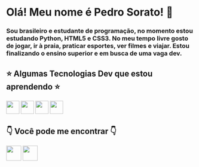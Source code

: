 # Olá! Meu nome é Pedro Sorato! 👋

### Sou brasileiro e estudante de programação, no momento estou estudando Python, HTML5 e CSS3. No meu tempo livre gosto de jogar, ir à praia, praticar esportes, ver filmes e viajar. Estou finalizando o ensino superior e em busca de uma vaga dev.

## ⭐ Algumas Tecnologias Dev que estou aprendendo ⭐
<a href="https://www.python.org/"><img height= "35" src= "https://img.shields.io/badge/Python-3776AB?style=for-the-badge&logo=python&logoColor=white"></a>
<a href="https://developer.mozilla.org/docs/Web/HTML"><img height= "35" src= "https://img.shields.io/badge/HTML5-E34F26?style=for-the-badge&logo=html5&logoColor=white"></a>
<a href="https://developer.mozilla.org/docs/Web/CSS"><img height= "35" src= "https://img.shields.io/badge/CSS3-1572B6?style=for-the-badge&logo=css3&logoColor=white"></a>
<a href="https://git-scm.com/"><img height= "35" src= "https://img.shields.io/badge/Git-F05032?style=for-the-badge&logo=git&logoColor=white"></a>

## 👇 Você pode me encontrar 👇

<a href="mailto:phsorato@gmail.com"><img height= "40" src= "https://img.shields.io/badge/Gmail-D14836?style=for-the-badge&logo=gmail&logoColor=white"></a>
<a href="https://www.linkedin.com/in/pedro-sorato-789979193/"><img height="40" src = "https://img.shields.io/badge/LinkedIn-0077B5?style=for-the-badge&logo=linkedin&logoColor=white"></a>


